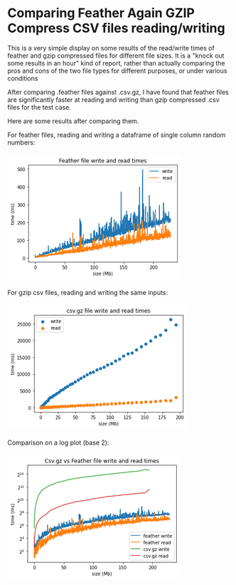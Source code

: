 # Comparing Feather Again GZIP Compress CSV files reading/writing

This is a very simple display on some results of the read/write times of feather and gzip compressed files for different file sizes. It is a "knock out some results in an hour" kind of report, rather than actually comparing the pros and cons of the two file types for different purposes, or under various conditions

After comparing .feather files against .csv.gz, I have found that feather files are significantly faster at reading and writing than gzip compressed .csv files for the test case.

Here are some results after comparing them.

For feather files, reading and writing a dataframe of single column random numbers:
####
<img src='assets/feather.png'>


####

For gzip csv files, reading and writing the same inputs:
####
<img src='assets/csvgz.png'>

####

Comparison on a log plot (base 2):
####
<img src='assets/comparison.png'>

